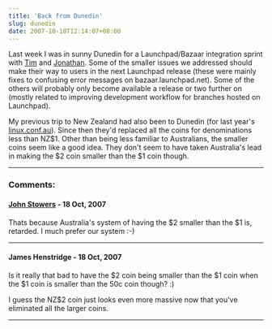 ```yaml
---
title: 'Back from Dunedin'
slug: dunedin
date: 2007-10-18T12:14:07+08:00
---
```


Last week I was in sunny Dunedin for a Launchpad/Bazaar integration
sprint with [Tim](http://how-bazaar.blogspot.com/) and
[Jonathan](http://mumak.net/). Some of the smaller issues we addressed
should make their way to users in the next Launchpad release (these were
mainly fixes to confusing error messages on bazaar.launchpad.net). Some
of the others will probably only become available a release or two
further on (mostly related to improving development workflow for
branches hosted on Launchpad).

My previous trip to New Zealand had also been to Dunedin (for last
year\'s [linux.conf.au](http://linux.conf.au/)). Since then they\'d
replaced all the coins for denominations less than NZ\$1. Other than
being less familiar to Australians, the smaller coins seem like a good
idea. They don\'t seem to have taken Australia\'s lead in making the \$2
coin smaller than the \$1 coin though.

---
### Comments:
#### [John Stowers](http://www.johnstowers.co.nz) - <time datetime="2007-10-18 13:44:05">18 Oct, 2007</time>

Thats because Australia\'s system of having the \$2 smaller than the \$1
is, retarded. I much prefer our system :-)

---
#### James Henstridge - <time datetime="2007-10-18 16:55:38">18 Oct, 2007</time>

Is it really that bad to have the \$2 coin being smaller than the \$1
coin when the \$1 coin is smaller than the 50c coin though? :)

I guess the NZ\$2 coin just looks even more massive now that you\'ve
eliminated all the larger coins.

---
